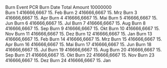 Burn Event	PCR	Burn Date
Total Amount	10000000	
Burn 1	416666,6667	15. Feb
Burn 2	416666,6667	15. Mrz
Burn 3	416666,6667	15. Apr
Burn 4	416666,6667	15. Mai
Burn 5	416666,6667	15. Jun
Burn 6	416666,6667	15. Jul
Burn 7	416666,6667	15. Aug
Burn 8	416666,6667	15. Sep
Burn 9	416666,6667	15. Okt
Burn 10	416666,6667	15. Nov
Burn 11	416666,6667	15. Dez
Burn 12	416666,6667	15. Jan
Burn 13	416666,6667	15. Feb
Burn 14	416666,6667	15. Mrz
Burn 15	416666,6667	15. Apr
Burn 16	416666,6667	15. Mai
Burn 17	416666,6667	15. Jun
Burn 18	416666,6667	15. Jul
Burn 19	416666,6667	15. Aug
Burn 20	416666,6667	15. Sep
Burn 21	416666,6667	15. Okt
Burn 22	416666,6667	15. Nov
Burn 23	416666,6667	15. Dez
Burn 24	416666,6667	15. Jan